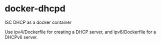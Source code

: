 # docker-dhcpd
ISC DHCP as a docker container

Use ipv4/Dockerfile for creating a DHCP server, and ipv6/Dockerfile for a DHCPv6 server. 
